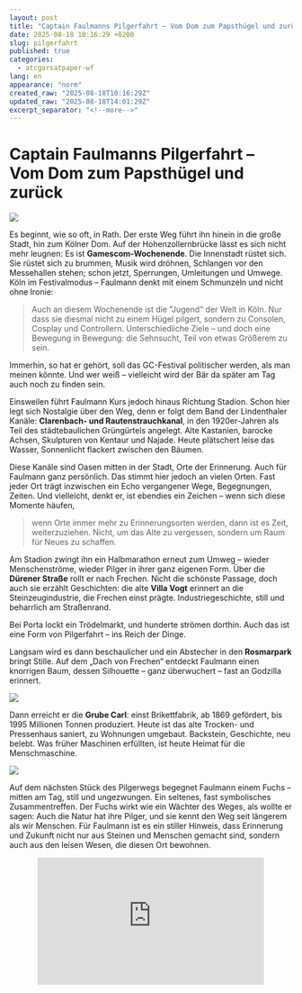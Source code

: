 ```yaml
---
layout: post
title: "Captain Faulmanns Pilgerfahrt – Vom Dom zum Papsthügel und zurück"
date: 2025-08-18 10:16:29 +0200
slug: pilgerfahrt
published: true
categories:
  - atcgarsatpaper-wf
lang: en
appearance: "norm"
created_raw: "2025-08-18T10:16:29Z"
updated_raw: "2025-08-18T14:01:29Z"
excerpt_separator: "<!--more-->"
---
```

<style type="text/css">
html,body        {height: 100%;}
.wrapper         {width: 80%; max-width: 600px; height: 100%; margin: 0 auto;}
.h_iframe        {position: relative; padding-top: 56%;}
.h_iframe iframe {position: absolute; top: 0; left: 0; width: 100%; height: 100%;}
</style>

# Captain Faulmanns Pilgerfahrt – Vom Dom zum Papsthügel und zurück  

![](https://pixelfed.social/storage/m/_v2/607467830790472239/33cc9b949-339791/WyZzfHBaPfaB/ziucMkacq0eDAxbhJShJs52Kpq4qBHhDNk0lObF0.png)

Es beginnt, wie so oft, in Rath. Der erste Weg führt ihn hinein in die große Stadt, hin zum Kölner Dom. Auf der Hohenzollernbrücke lässt es sich nicht mehr leugnen: Es ist **Gamescom-Wochenende**. Die Innenstadt rüstet sich. Sie rüstet sich zu brummen, Musik wird dröhnen, Schlangen vor den Messehallen stehen; schon jetzt,  Sperrungen, Umleitungen und Umwege. Köln im Festivalmodus – Faulmann denkt mit einem Schmunzeln und nicht ohne Ironie: 

> Auch an diesem Wochenende ist die "Jugend" der Welt in Köln. Nur dass sie diesmal nicht zu einem Hügel pilgert, sondern zu Consolen, Cosplay und Controllern. Unterschiedliche Ziele – und doch eine Bewegung in Bewegung: die Sehnsucht, Teil von etwas Größerem zu sein.  

Immerhin, so hat er gehört, soll das GC-Festival politischer werden, als man meinen könnte. Und wer weiß – vielleicht wird der Bär da später am Tag auch noch zu finden sein.  

Einsweilen führt Faulmann Kurs jedoch hinaus Richtung Stadion. Schon hier legt sich Nostalgie über den Weg, denn er folgt dem Band der Lindenthaler Kanäle: **Clarenbach- und Rautenstrauchkanal**, in den 1920er-Jahren als Teil des städtebaulichen Grüngürtels angelegt. Alte Kastanien, barocke Achsen, Skulpturen von Kentaur und Najade. Heute plätschert leise das Wasser, Sonnenlicht flackert zwischen den Bäumen.  

Diese Kanäle sind Oasen mitten in der Stadt, Orte der Erinnerung. Auch für Faulmann ganz persönlich. Das stimmt hier jedoch an vielen Orten. Fast jeder Ort trägt inzwischen ein Echo vergangener Wege, Begegnungen, Zeiten. Und vielleicht, denkt er, ist ebendies ein Zeichen – wenn sich diese Momente häufen, 

> wenn Orte immer mehr zu Erinnerungsorten werden, dann ist es Zeit, weiterzuziehen. Nicht, um das Alte zu vergessen, sondern um Raum für Neues zu schaffen.  

Am Stadion zwingt ihn ein Halbmarathon erneut zum Umweg – wieder Menschenströme, wieder Pilger in ihrer ganz eigenen Form. Über die **Dürener Straße** rollt er nach Frechen. Nicht die schönste Passage, doch auch sie erzählt Geschichten: die alte **Villa Vogt** erinnert an die Steinzeugindustrie, die Frechen einst prägte. Industriegeschichte, still und beharrlich am Straßenrand.  

Bei Porta lockt ein Trödelmarkt, und hunderte strömen dorthin. Auch das ist eine Form von Pilgerfahrt – ins Reich der Dinge. 

Langsam wird es dann beschaulicher und ein Abstecher in den **Rosmarpark** bringt Stille. Auf dem „Dach von Frechen“ entdeckt Faulmann einen knorrigen Baum, dessen Silhouette – ganz überwuchert – fast an Godzilla erinnert.  

![](https://pixelfed.social/storage/m/_v2/607467830790472239/33cc9b949-339791/C6fSDut1gmIe/MCetuVHu8Uu66MoZX1XZAWmT5Cm4sfOKlkAESYJZ.jpg)

Dann erreicht er die **Grube Carl**: einst Brikettfabrik, ab 1869 gefördert, bis 1995 Millionen Tonnen produziert. Heute ist das alte Trocken- und Pressenhaus saniert, zu Wohnungen umgebaut. Backstein, Geschichte, neu belebt. Was früher Maschinen erfüllten, ist heute Heimat für die Menschmaschine.  

![](https://pixelfed.social/storage/m/_v2/607467830790472239/33cc9b949-339791/CcPADV3myfEG/DWR2FXN1UGdvRh8AaQmbSe3fQvRg2zI2ckh1lxho.jpg)

Auf dem nächsten Stück des Pilgerwegs begegnet Faulmann einem Fuchs – mitten am Tag, still und ungezwungen. Ein seltenes, fast symbolisches Zusammentreffen. Der Fuchs wirkt wie ein Wächter des Weges, als wollte er sagen: Auch die Natur hat ihre Pilger, und sie kennt den Weg seit längerem als wir Menschen. Für Faulmann ist es ein stiller Hinweis, dass Erinnerung und Zukunft nicht nur aus Steinen und Menschen gemacht sind, sondern auch aus den leisen Wesen, die diesen Ort bewohnen.  

<div class="wrapper">
    <div class="h_iframe">
        <iframe height="2" width="2" src="https://www.youtube.com/embed/S5EZCps0D5s?si=UUeRUthrCL4UuMj_" title="YouTube video player" frameborder="0" allow="accelerometer; autoplay; clipboard-write; encrypted-media; gyroscope; picture-in-picture; web-share" referrerpolicy="strict-origin-when-cross-origin" allowfullscreen></iframe>
    </div>
</div>



Und dann: **Marienfeld**. Der künstliche **Papsthügel**, „Berg der 70 Nationen“. Erde aus aller Welt wurde hier aufgeschüttet, zehn Meter hoch, 15 000 m² Fläche, ein Altar, der für 1,1 Millionen Menschen zum Zentrum wurde. Im August 2005 – **Weltjugendtag**.  

Faulmann erinnert sich: 

> Am 20. August die Vigil, 800 000 Pilger, Kerzenmeer, die Weihe der schweren **Weltjugendtagsglocke** (6,7 t, benannt nach Johannes Paul II.). Am Morgen des 21. August dann die Abschlussmesse – das größte katholische Ereignis, das Deutschland je gesehen hat. Über 1,1 Millionen Pilger, Millionen TV-Zuschauer weltweit. Benedikt XVI. in seiner ersten Auslandsreise als Papst.  

Und Faulmann hört die Worte nachhallen:  
**„A great joy cannot be kept to oneself. It has to be passed on.“**  

Dem kann sich Faulmann – zumindest kontextfrei – zustimmen. Große Freude lässt sich nicht festhalten, sie will geteilt werden. Muss sie vielleicht sogar. Man kann es als Auftrag verstehen.  

![](https://pixelfed.social/storage/m/_v2/607467830790472239/33cc9b949-339791/NsWY9l5CFWu1/JvVP82eSE6jbihalk5JXkz1TZCX8DmzMIw0ro1FU.jpg)

Und er erinnert sich, wie er damals – im zweiten Semester – zum ersten Mal im Leben wirklich lernen musste. Eine neue Erfahrung, die ihn forderte, aber auch prägte. Der junge Faulmann ließ sich damals nur allzu gerne durch die Bilder und Berichte vom Weltjugendtag ablenken. Zwischen Büchern und Klausuren war das bunte Treiben auf dem Marienfeld wie ein Fenster in eine andere Welt.  

Heute steht er selbst auf diesem Hügel. Was damals Ablenkung war, ist nun Einkehr. Der Kreis schließt sich – kurz denkt Faulmann an seinen **Heimaturlaub**: auch dort war ein Papstfeld. Ganz Freiburg jedoch schlichter, kleiner, beschaulicher – doch beide Orte verweben Geschichte und Erinnerung mit der Gegenwart.  

Allmählich füllt sich der Hügel mit Ausflüglern. Familien breiten Picknickdecken aus, Kinder spielen, manche nutzen den Altar als Mittagstisch. Profaner, leiser – und doch bleibt der Ort aufgeladen.  

Mehr denn je, denkt Faulmann, wäre es Zeit, auf Frieden zu hoffen.  
In stiller Einkehr hofft er, so wie viele in Raum und Zeit auf Frieden für den Erdkreis – empirisch fürchtend, dass wie so oft das Gegenteil geschieht. Und doch: vielleicht liegt die Kraft des Bedenkens gerade darin, dem Akt schon vor dem Aussprechen Bedeutung zu geben.  

Vielleicht braucht es aber mehr.  
Vielleicht müsste man es hinausschreien.  
Vielleicht …  

Vielleicht sind diese „Papstfelder“ kleine Marker in seinem Lebensweg: 2005 das ferne Marienfeld, später Freiburg, das ihm da schon fern geworden war, nun wieder hier. Jedes Mal anders, jedes Mal neu gedeutet – und doch immer ein Innehalten, das bleibt.  

Vom Hügel rollt er zum **Erft-Radweg**. Vertraut und schön, aber diesmal von elegischer Melancholie überzogen. An der **Dobschieder Straße** verlässt er die Erft, erklimmt den Anstieg zum **Sonnenhof**. Oben entfaltet sich vor ihm die  **Kölner Bucht** – eine Landschaft der Weite: Felder, Horizonte, dahinter die Stadt. Ein Bild, das größer ist als der Augenblick.  

Bei **Fietzecks Weitsicht** hält er diesmal an – zum ersten Mal. Jahrelang vorbeigeradelt, jetzt endlich Zeit. 

![](https://pixelfed.social/storage/m/_v2/607467830790472239/33cc9b949-339791/OYz7iYKgZGSh/WBkZLiQK1uFTbGWAOCuoqHp76EOcxeKm6QPiQ5ji.jpg)

> Der Blick zeigt, dass Weitsicht Geduld braucht.  

Über Bornheim und Keldenich führt der Weg nach Wesseling. Die Fähre „**RheinSchwan**“ setzt ihn über, wie seit über hundert Jahren Schiffe an dieser Stelle Ufer verbinden. Auf dem Deck spürt er den Rhein: ruhig, verbindend, zeitlos.  

![](https://pixelfed.social/storage/m/_v2/607467830790472239/33cc9b949-339791/OYz7iYKgZGSh/WBkZLiQK1uFTbGWAOCuoqHp76EOcxeKm6QPiQ5ji.jpg)

Dann weiter über Lülsdorf und Langel nach **Zons**. Mauern, Tore, Gassen – seit 1372 unverrückbar. Eine Stadt, die Geschichte atmet, ein Ort, der bleibt, während alles andere vergeht.  

Und schließlich die **Leidenhausener Rennbahn**. Heute ist hier der **Langer Tag der Kölner Stadtnatur**: Infostände, Begegnungen – und ein Stand mit Honig. Faulmann – mittlerweile ganz im Bären Zen – plündert den Stand und greift zu – Lindenhonig und ein Met wandern ins Gepäck.  

<div class="h_wrapper">
    <div class="h_iframe">
        <iframe height="2" width="2"
src="https://www.komoot.com/de-de/tour/2524098263/embed?share_token=a9KaChTJ84ID9742cidOy34JA98B4ph2pyEPPhrLXcbMwlZTmh&profile=1" width="100%" height="700" frameborder="0" scrolling="no"></iframe>
    </div>
</div>

So endet der Tag, wo er begann: in Rath. Am späten Abend wird es Honigbrot geben, später vielleicht einen Schluck Met – aber vorher war da doch noch etwas …  

Der Pilgerweg jedenfalls ist gefahren, die Erinnerung lebendig geworden. Und zwischen Nostalgie und Gegenwart bleibt eine Botschaft, die trägt: 

> Die Freude – und die Hoffnung – darf man nicht für sich behalten.  

---

## 📌 Faktenkasten: Weltjugendtag 2005 in Köln  

### 🗓 Daten & Motto
- 16.–21. August 2005  
- Motto: *„Wir sind gekommen, ihn anzubeten“* (Mt 2,2)  

### 👥 Teilnehmer
- Vigil (20.8.): ca. **800.000 Pilger**  
- Abschlussmesse (21.8.): ca. **1,1–1,2 Millionen Menschen**  
- TV-Reichweite: ~250 Mio. Zuschauer weltweit  

### ⛰ Ort & Papsthügel
- Marienfeld (260 ha, rekultiviertes Braunkohlegebiet im Rhein-Erft-Kreis)  
- Papsthügel:  
  - 10 m hoch, 15.000 m² Grundfläche  
  - „Berg der 70 Nationen“ – Erde aus 70 Ländern eingebracht  
  - Platz für 2.000 Mitwirkende (Priester, Chöre, Helfer)  

### 🔔 Besondere Ereignisse
- Erste Auslandsreise von **Papst Benedikt XVI.**  
- Weihe der **Weltjugendtagsglocke** (6,7 t Bronze, benannt nach Johannes Paul II.)  
- Historischer Besuch in der **Synagoge Köln** (erstmals ein Papst in einer deutschen Synagoge)   

### ⚙ Logistik
- Strombedarf: ca. **15.000 kW**  
- Wasserversorgung: bis zu **800.000 Liter/Stunde**  
- Tausende Helfer, Sanitäter, Freiwillige im Einsatz  